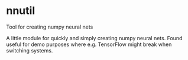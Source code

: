 # nnutil
Tool for creating numpy neural nets

A little module for quickly and simply creating numpy neural nets. Found useful for demo purposes where e.g. TensorFlow might break when switching systems. 
